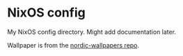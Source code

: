 # NixOS config

My NixOS config directory. Might add documentation later.

Wallpaper is from the [nordic-wallpapers repo](https://github.com/linuxdotexe/nordic-wallpapers/blob/master/wallpapers/ign_astronaut.png).
